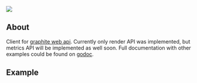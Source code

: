 <div class="badges">
    <a href="https://travis-ci.org/lorehov/graphite-api-client">
        <img src="https://travis-ci.org/lorehov/graphite-api-client.svg?branch=master">
    </a>
</div>


## About

Client for [graphite web api](http://graphite-api.readthedocs.io/en/latest/api.html). Currently only render API was implemented,
but metrics API will be implemented as well soon. 
Full documentation with other examples could be found on [godoc](https://godoc.org/github.com/lorehov/graphite-api-client).


## Example
```go

```
